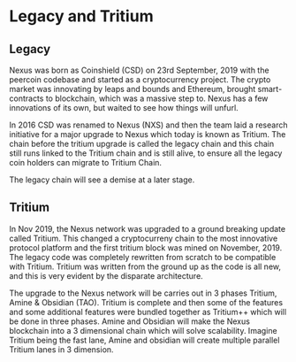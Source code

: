 # Legacy and Tritium

## Legacy

Nexus was born as Coinshield (CSD) on 23rd September, 2019 with the peercoin codebase and started as a cryptocurrency project. The crypto market was innovating by leaps and bounds and Ethereum, brought smart-contracts to blockchain, which was a massive step to. Nexus has a few innovations of its own, but waited to see how things will unfurl.

In 2016 CSD was renamed to Nexus (NXS) and then the team laid a research initiative for a major upgrade to Nexus which today is known as Tritium. The chain before the tritium upgrade is called the legacy chain and this chain still runs linked to the Tritium chain and is still alive, to ensure all the legacy coin holders can migrate to Tritium Chain.

The legacy chain will see a demise at a later stage.

## Tritium

In Nov 2019, the Nexus network was upgraded to a ground breaking update called Tritium. This changed a cryptocurreny chain to the most innovative protocol platform and the first tritium block was mined on November, 2019. The legacy code was completely rewritten from scratch to be compatible with Tritium. Tritium was written from the ground up as the code is all new, and this is very evident by the disparate architecture.&#x20;

The upgrade to the Nexus network will be carries out in 3 phases Tritium, Amine & Obsidian (TAO). Tritium is complete and then some of the features and some additional features were bundled together as Tritium++ which will be done in three phases. Amine and Obsidian will make the Nexus blockchain into a 3 dimensional chain which will solve scalability. Imagine Tritium being the fast lane, Amine and obsidian will create multiple parallel Tritium lanes in 3 dimension.&#x20;
